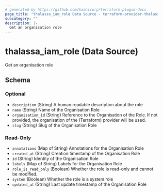 ```yaml
---
# generated by https://github.com/hashicorp/terraform-plugin-docs
page_title: "thalassa_iam_role Data Source - terraform-provider-thalassa"
subcategory: ""
description: |-
  Get an organisation role
---
```


# thalassa_iam_role (Data Source)

Get an organisation role



<!-- schema generated by tfplugindocs -->
## Schema

### Optional

- `description` (String) A human readable description about the role
- `name` (String) Name of the Organisation Role
- `organisation_id` (String) Reference to the Organisation of the Role. If not provided, the organisation of the (Terraform) provider will be used.
- `slug` (String) Slug of the Organisation Role

### Read-Only

- `annotations` (Map of String) Annotations for the Organisation Role
- `created_at` (String) Creation timestamp of the Organisation Role
- `id` (String) Identity of the Organisation Role
- `labels` (Map of String) Labels for the Organisation Role
- `role_is_read_only` (Boolean) Whether the role is read-only and cannot be modified.
- `system` (Boolean) Whether the role is a system role
- `updated_at` (String) Last update timestamp of the Organisation Role

